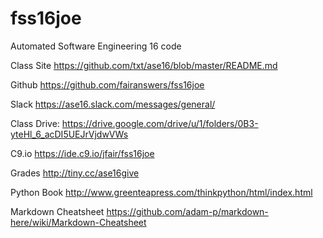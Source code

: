 # fss16joe
Automated Software Engineering 16 code

Class Site https://github.com/txt/ase16/blob/master/README.md

Github https://github.com/fairanswers/fss16joe

Slack https://ase16.slack.com/messages/general/ 

Class Drive: https://drive.google.com/drive/u/1/folders/0B3-yteHl_6_acDI5UEJrVjdwVWs

C9.io https://ide.c9.io/jfair/fss16joe

Grades http://tiny.cc/ase16give

Python Book http://www.greenteapress.com/thinkpython/html/index.html

Markdown Cheatsheet https://github.com/adam-p/markdown-here/wiki/Markdown-Cheatsheet
